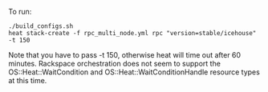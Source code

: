 To run:

```
./build_configs.sh
heat stack-create -f rpc_multi_node.yml rpc "version=stable/icehouse" -t 150
```

Note that you have to pass -t 150, otherwise heat will time out after 60 minutes.  Rackspace orchestration does not seem to support the OS::Heat::WaitCondition and OS::Heat::WaitConditionHandle resource types at this time.

